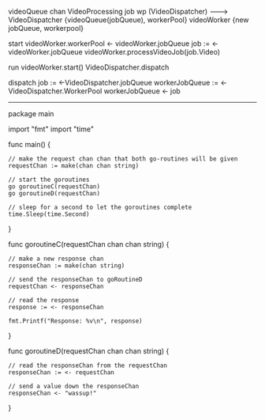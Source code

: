 videoQueue chan VideoProcessing job
wp (VideoDispatcher) ---> VideoDispatcher {videoQueue(jobQueue), workerPool}
videoWorker {new jobQueue, workerpool} 

start
    videoWorker.workerPool <- videoWorker.jobQueue
    job := <-videoWorker.jobQueue
    videoWorker.processVideoJob(job.Video)

run 
    videoWorker.start()
    VideoDispatcher.dispatch

dispatch
    job := <-VideoDispatcher.jobQueue
    workerJobQueue := <-VideoDispatcher.WorkerPool
	workerJobQueue <- job

-----------
package main

import "fmt"
import "time"

func main() {

	// make the request chan chan that both go-routines will be given	
	requestChan := make(chan chan string)
	
	// start the goroutines
	go goroutineC(requestChan)
	go goroutineD(requestChan)
	
	// sleep for a second to let the goroutines complete 	
	time.Sleep(time.Second)
	
}

func goroutineC(requestChan chan chan string) {
	
	// make a new response chan
	responseChan := make(chan string)
	
	// send the responseChan to goRoutineD
	requestChan <- responseChan
	
	// read the response
	response := <- responseChan
	
	fmt.Printf("Response: %v\n", response)
	
}

func goroutineD(requestChan chan chan string) {
	
	// read the responseChan from the requestChan
	responseChan := <- requestChan
	
	// send a value down the responseChan
	responseChan <- "wassup!"

	
}